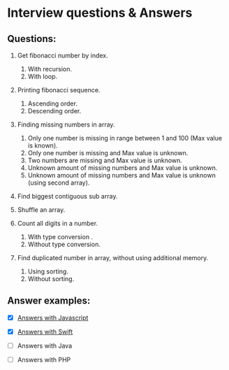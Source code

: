 
# Interview questions &amp; Answers

## Questions:

1. Get fibonacci number by index.
    1. With recursion.
    2. With loop.

2. Printing fibonacci sequence.
    1. Ascending order.
    2. Descending order.

3. Finding missing numbers in array.
    1. Only one number is missing in range between 1 and 100 (Max value is known).
    2. Only one number is missing and Max value is unknown.
    3. Two numbers are missing and Max value is unknown.
    4. Unknown amount of missing numbers and Max value is unknown.
    5. Unknown amount of missing numbers and Max value is unknown (using second array).

4. Find biggest contiguous sub array.

5. Shuffle an array.

6. Count all digits in a number.
    1. With type conversion .
    2. Without type conversion.

7. Find duplicated number in array, without using additional memory.
    1. Using sorting.
    2. Without sorting.




## Answer examples:

- [X] [Answers with Javascript](https://github.com/nikitaKurtin/interviewQuestions/blob/master/answerExamples.js)

- [X] [Answers with Swift](https://github.com/nikitaKurtin/interviewQuestions/blob/master/answerExamples.swift)

- [ ] Answers with Java

- [ ] Answers with PHP